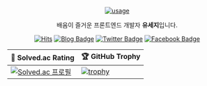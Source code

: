 <div align="center">

[![usage](https://user-images.githubusercontent.com/28296575/175560207-d918025a-39ce-4ede-8cf2-e9fc51840227.png)](https://usageness.notion.site/015656e40253432f907656e4d4515b38)

배움이 즐거운 프론트엔드 개발자 **유세지**입니다.


[![Hits](https://hits.seeyoufarm.com/api/count/incr/badge.svg?url=https%3A%2F%2Fgithub.com%2Fusageness&count_bg=%23D2F7B6&title_bg=%2379C83D&icon=buymeacoffee.svg&icon_color=%23FFFFFF&title=hits&edge_flat=false)](https://hits.seeyoufarm.com) [![Blog Badge](https://img.shields.io/badge/blog-tistory-lightgrey?link=https://usage.tistory.com/)](https://usage.tistory.com/) [![Twitter Badge](https://img.shields.io/badge/-Twitter-1877f2?style=flat-square&logo=twitter&logoColor=white&link=https://twitter.com/dev_usage/)](https://twitter.com/dev_usage/)  [![Facebook Badge](https://img.shields.io/badge/-Facebook-1877f2?style=flat-square&logo=facebook&logoColor=white&link=https://www.facebook.com/profile.php?id=100004319825599)](https://www.facebook.com/profile.php?id=100004319825599)

| 🥇 Solved.ac Rating | 🏆 GitHub Trophy |
| ------------- | ------------- |
|[![Solved.ac 프로필](http://mazassumnida.wtf/api/v2/generate_badge?boj=kyr9389)](https://solved.ac/kyr9389)|[![trophy](https://github-profile-trophy.vercel.app/?username=usageness&theme=onedark&row=2&column=3)](https://github.com/ryo-ma/github-profile-trophy)|


</div>
<!-- **[📄 Resume](https://bald-snout-7e8.notion.site/015656e40253432f907656e4d4515b38)** -->
  
<!--
|[![Top Langs](https://github-readme-stats.vercel.app/api/top-langs/?username=usageness&layout=compact)](https://github.com/anuraghazra/github-readme-stats) |[![Anurag's github stats](https://github-readme-stats.vercel.app/api?username=usageness&show_icons=true&theme=onedark)](https://github.com/anuraghazra/github-readme-stats)|
-->

<!--
**usageness/usageness** is a ✨ _special_ ✨ repository because its `README.md` (this file) appears on your GitHub profile.

Here are some ideas to get you started:

- 🔭 I’m currently working on ...
- 👯 I’m looking to collaborate on ...
- 🤔 I’m looking for help with ...
- 💬 Ask me about ...
- 📫 How to reach me: ...
- 😄 Pronouns: ...
- ⚡ Fun fact: ...
-->
